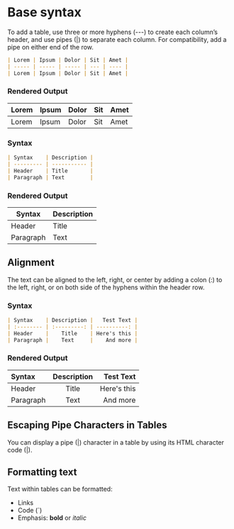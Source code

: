 # Base syntax

To add a table, use three or more hyphens (---) to create each column’s header,
and use pipes (|) to separate each column. For compatibility, add a pipe on either end of the row.

```md
| Lorem | Ipsum | Dolor | Sit | Amet |
| ----- | ----- | ----- | --- | ---- |
| Lorem | Ipsum | Dolor | Sit | Amet |
```

### Rendered Output

| Lorem | Ipsum | Dolor | Sit | Amet |
| ----- | ----- | ----- | --- | ---- |
| Lorem | Ipsum | Dolor | Sit | Amet |

### Syntax

```md
| Syntax    | Description |
| --------- | ----------- |
| Header    | Title       |
| Paragraph | Text        |
```

### Rendered Output

| Syntax    | Description |
| --------- | ----------- |
| Header    | Title       |
| Paragraph | Text        |

## Alignment

The text can be aligned to the left, right, or center by adding a colon (:) to
the left, right, or on both side of the hyphens within the header row.

### Syntax

```md
| Syntax    | Description |   Test Text |
| :-------- | :---------: | ----------: |
| Header    |    Title    | Here's this |
| Paragraph |    Text     |    And more |
```

### Rendered Output

| Syntax    | Description |   Test Text |
| :-------- | :---------: | ----------: |
| Header    |    Title    | Here's this |
| Paragraph |    Text     |    And more |

## Escaping Pipe Characters in Tables

You can display a pipe (|) character in a table by using its HTML character code
(&#124;).

## Formatting text

Text within tables can be formatted:

- Links
- Code (`)
- Emphasis: **bold** or _italic_
